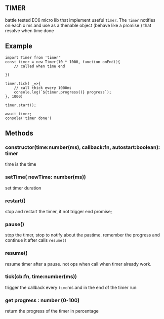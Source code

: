 ## TIMER

 battle tested EC6 micro lib that implement useful `timer`. 
 The `Timer` notifies on each x ms and use as a thenable object (behave like a promise ) 
 that resolve when time done 
 

## Example
```
import Timer from 'timer'
const timer = new Timer(10 * 1000, function onEnd(){
    // called when time end

})

timer.tick( _=>{
    // call thick every 1000ms
    console.log(`${timer.progress()} progress`);
}, 1000) 

timer.start();

await timer;
console('timer done')

```

## Methods
### constructor(time:number(ms), callback:fn, autostart:boolean): timer
time is the time 
    
### setTime( newTime: number(ms))
 set timer duration

### restart()
 stop and restart the timer, it not trigger end promise;

### pause()
stop the timer, stop to notify about the pastime. 
remember the progress and continue it after calls `resume()`

### resume()  
resume timer after a pause.
not ops when call when timer already work. 

### tick(cb:fn, time:number(ms))
trigger the callback every `time`ms and in the end of the timer run

### get progress : number (0-100)
return the progress of the timer in percentage 



